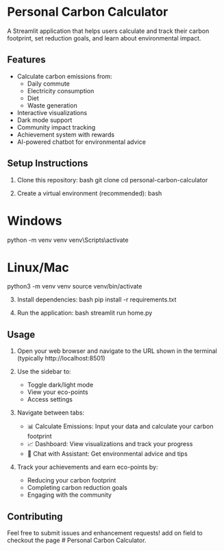 # Personal Carbon Calculator

A Streamlit application that helps users calculate and track their carbon footprint, set reduction goals, and learn about environmental impact.

## Features

- Calculate carbon emissions from:
  - Daily commute
  - Electricity consumption
  - Diet
  - Waste generation
- Interactive visualizations
- Dark mode support
- Community impact tracking
- Achievement system with rewards
- AI-powered chatbot for environmental advice

## Setup Instructions

1. Clone this repository:
bash
git clone <repository-url>
cd personal-carbon-calculator


2. Create a virtual environment (recommended):
bash
# Windows
python -m venv venv
venv\Scripts\activate

# Linux/Mac
python3 -m venv venv
source venv/bin/activate


3. Install dependencies:
bash
pip install -r requirements.txt


4. Run the application:
bash
streamlit run home.py


## Usage

1. Open your web browser and navigate to the URL shown in the terminal (typically http://localhost:8501)

2. Use the sidebar to:
   - Toggle dark/light mode
   - View your eco-points
   - Access settings

3. Navigate between tabs:
   - 📊 Calculate Emissions: Input your data and calculate your carbon footprint
   - 📈 Dashboard: View visualizations and track your progress
   - 💬 Chat with Assistant: Get environmental advice and tips

4. Track your achievements and earn eco-points by:
   - Reducing your carbon footprint
   - Completing carbon reduction goals
   - Engaging with the community

## Contributing

Feel free to submit issues and enhancement requests!  add on field to checkout the page # Personal Carbon Calculator.
